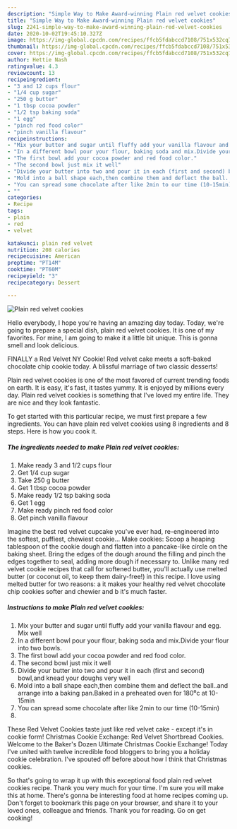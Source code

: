 ```yaml
---
description: "Simple Way to Make Award-winning Plain red velvet cookies"
title: "Simple Way to Make Award-winning Plain red velvet cookies"
slug: 2241-simple-way-to-make-award-winning-plain-red-velvet-cookies
date: 2020-10-02T19:45:10.327Z
image: https://img-global.cpcdn.com/recipes/ffcb5fdabccd7108/751x532cq70/plain-red-velvet-cookies-recipe-main-photo.jpg
thumbnail: https://img-global.cpcdn.com/recipes/ffcb5fdabccd7108/751x532cq70/plain-red-velvet-cookies-recipe-main-photo.jpg
cover: https://img-global.cpcdn.com/recipes/ffcb5fdabccd7108/751x532cq70/plain-red-velvet-cookies-recipe-main-photo.jpg
author: Hettie Nash
ratingvalue: 4.3
reviewcount: 13
recipeingredient:
- "3 and 12 cups flour"
- "1/4 cup sugar"
- "250 g butter"
- "1 tbsp cocoa powder"
- "1/2 tsp baking soda"
- "1 egg"
- "pinch red food color"
- "pinch vanilla flavour"
recipeinstructions:
- "Mix your butter and sugar until fluffy add your vanilla flavour and egg. Mix well"
- "In a different bowl pour your flour, baking soda and mix.Divide your flour into two bowls."
- "The first bowl add your cocoa powder and red food color."
- "The second bowl just mix it well"
- "Divide your butter into two and pour it in each (first and second) bowl,and knead your doughs very well"
- "Mold into a ball shape each,then combine them and deflect the ball..and arrange into a baking pan.Baked in a preheated oven for 180⁰c at 10-15min"
- "You can spread some chocolate after like 2min to our time (10-15min)"
- ""
categories:
- Recipe
tags:
- plain
- red
- velvet

katakunci: plain red velvet 
nutrition: 208 calories
recipecuisine: American
preptime: "PT14M"
cooktime: "PT60M"
recipeyield: "3"
recipecategory: Dessert

---
```



![Plain red velvet cookies](https://img-global.cpcdn.com/recipes/ffcb5fdabccd7108/751x532cq70/plain-red-velvet-cookies-recipe-main-photo.jpg)

Hello everybody, I hope you're having an amazing day today. Today, we're going to prepare a special dish, plain red velvet cookies. It is one of my favorites. For mine, I am going to make it a little bit unique. This is gonna smell and look delicious.

FINALLY a Red Velvet NY Cookie! Red velvet cake meets a soft-baked chocolate chip cookie today. A blissful marriage of two classic desserts!

Plain red velvet cookies is one of the most favored of current trending foods on earth. It is easy, it's fast, it tastes yummy. It is enjoyed by millions every day. Plain red velvet cookies is something that I've loved my entire life. They are nice and they look fantastic.


To get started with this particular recipe, we must first prepare a few ingredients. You can have plain red velvet cookies using 8 ingredients and 8 steps. Here is how you cook it.

<!--inarticleads1-->

##### The ingredients needed to make Plain red velvet cookies:

1. Make ready 3 and 1/2 cups flour
1. Get 1/4 cup sugar
1. Take 250 g butter
1. Get 1 tbsp cocoa powder
1. Make ready 1/2 tsp baking soda
1. Get 1 egg
1. Make ready pinch red food color
1. Get pinch vanilla flavour


Imagine the best red velvet cupcake you&#39;ve ever had, re-engineered into the softest, puffiest, chewiest cookie… Make cookies: Scoop a heaping tablespoon of the cookie dough and flatten into a pancake-like circle on the baking sheet. Bring the edges of the dough around the filling and pinch the edges together to seal, adding more dough if necessary to. Unlike many red velvet cookie recipes that call for softened butter, you&#39;ll actually use melted butter (or coconut oil, to keep them dairy-free!) in this recipe. I love using melted butter for two reasons: a it makes your healthy red velvet chocolate chip cookies softer and chewier and b it&#39;s much faster. 

<!--inarticleads2-->

##### Instructions to make Plain red velvet cookies:

1. Mix your butter and sugar until fluffy add your vanilla flavour and egg. Mix well
1. In a different bowl pour your flour, baking soda and mix.Divide your flour into two bowls.
1. The first bowl add your cocoa powder and red food color.
1. The second bowl just mix it well
1. Divide your butter into two and pour it in each (first and second) bowl,and knead your doughs very well
1. Mold into a ball shape each,then combine them and deflect the ball..and arrange into a baking pan.Baked in a preheated oven for 180⁰c at 10-15min
1. You can spread some chocolate after like 2min to our time (10-15min)
1. 


These Red Velvet Cookies taste just like red velvet cake - except it&#39;s in cookie form! Christmas Cookie Exchange: Red Velvet Shortbread Cookies. Welcome to the Baker&#39;s Dozen Ultimate Christmas Cookie Exchange! Today I&#39;ve united with twelve incredible food bloggers to bring you a holiday cookie celebration. I&#39;ve spouted off before about how I think that Christmas cookies. 

So that's going to wrap it up with this exceptional food plain red velvet cookies recipe. Thank you very much for your time. I'm sure you will make this at home. There's gonna be interesting food at home recipes coming up. Don't forget to bookmark this page on your browser, and share it to your loved ones, colleague and friends. Thank you for reading. Go on get cooking!
